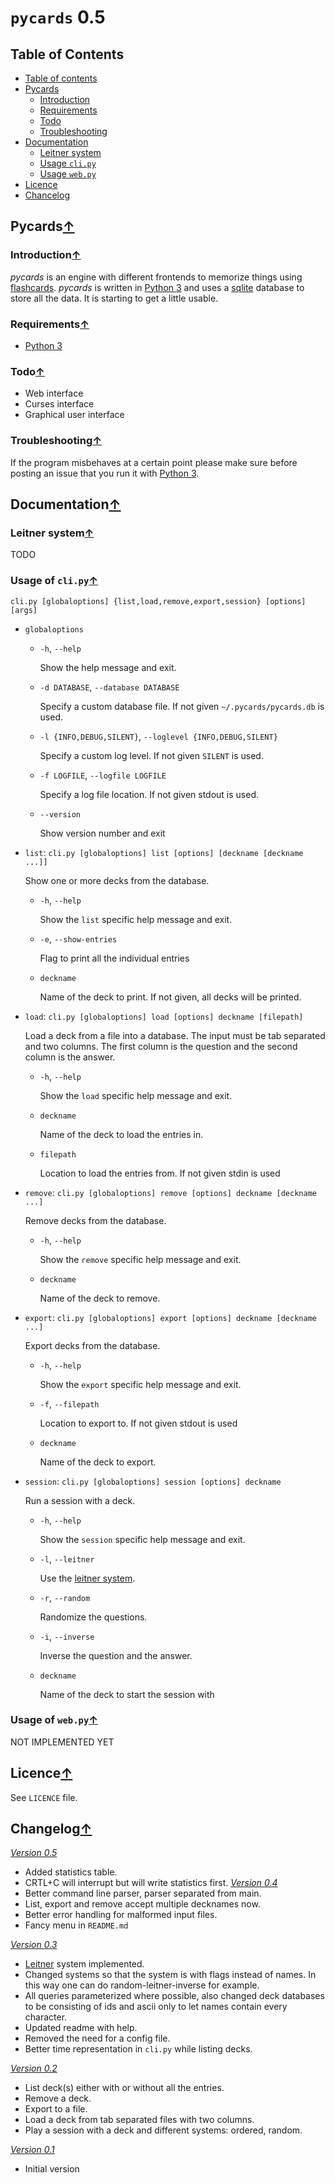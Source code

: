 `pycards` 0.5
===========
## Table of Contents
- [Table of contents](#table-of-contents)
- [Pycards](#pycards)
	- [Introduction](#introduction)
	- [Requirements](#requirements)
	- [Todo](#todo)
	- [Troubleshooting](#troubleshooting)
- [Documentation](#documentation)
	- [Leitner system](#leitner-system)
	- [Usage `cli.py`](#usage-of-clipy)
	- [Usage `web.py`](#usage-of-webpy)
- [Licence](#licence)
- [Chancelog](#changelog)

## Pycards<a href="#table-of-contents">↑</a>
### Introduction<a href="#table-of-contents">↑</a>
*pycards* is an engine with different frontends to memorize things using
[flashcards][1]. *pycards* is written in [Python 3][2] and uses a [sqlite][3]
database to store all the data. It is starting to get a little usable.

### Requirements<a href="#table-of-contents">↑</a>
- [Python 3][2]

### Todo<a href="#table-of-contents">↑</a>
- Web interface
- Curses interface
- Graphical user interface

### Troubleshooting<a href="#table-of-contents">↑</a>
If the program misbehaves at a certain point please make sure before posting an
issue that you run it with [Python 3][2].

## Documentation<a href="#table-of-contents">↑</a>
### Leitner system<a href="#table-of-contents">↑</a>
TODO

### Usage of `cli.py`<a href="#table-of-contents">↑</a>
`cli.py [globaloptions] {list,load,remove,export,session} [options] [args]`

- `globaloptions`
	- `-h`, `--help`
	
		Show the help message and exit.
	- `-d DATABASE`, `--database DATABASE`
	
		Specify a custom database file. If not given `~/.pycards/pycards.db` is
		used.
	- `-l {INFO,DEBUG,SILENT}`, `--loglevel {INFO,DEBUG,SILENT}`
	
	  Specify a custom log level. If not given `SILENT` is used.
	- `-f LOGFILE`, `--logfile LOGFILE`
	
	  Specify a log file location. If not given stdout is used.
	- `--version`
	
		Show version number and exit
- `list`: `cli.py [globaloptions] list [options] [deckname [deckname ...]]`

	Show one or more decks from the database.
	- `-h`, `--help`
	
		Show the `list` specific help message and exit.
	- `-e`, `--show-entries`
	
		Flag to print all the individual entries
	
	- `deckname`
	
		Name of the deck to print. If not given, all decks will be printed.
- `load`:  `cli.py [globaloptions] load [options] deckname [filepath]`

	Load a deck from a file into a database. The input must be tab separated and
	two columns. The first column is the question and the second column is the
	answer.
	- `-h`, `--help`
	
		Show the `load` specific help message and exit.
	- `deckname`
	
		Name of the deck to load the entries in.
	- `filepath`
	
		Location to load the entries from. If not given stdin is used
- `remove`: `cli.py [globaloptions] remove [options] deckname [deckname ...]`

	Remove decks from the database.
	- `-h`, `--help`
	
		Show the `remove` specific help message and exit.
	- `deckname`
	
		Name of the deck to remove.
- `export`:  `cli.py [globaloptions] export [options] deckname [deckname ...]`

	Export decks from the database.
	- `-h`, `--help`
	
		Show the `export` specific help message and exit.
	- `-f`, `--filepath`
	
		Location to export to. If not given stdout is used
	- `deckname`
	
		Name of the deck to export.
- `session`: `cli.py [globaloptions] session [options] deckname`

	Run a session with a deck.
	- `-h`, `--help`
	
		Show the `session` specific help message and exit.
	- `-l`, `--leitner`
	
		Use the [leitner system][4].
	- `-r`, `--random`
	
		Randomize the questions.
	- `-i`, `--inverse`
	
		Inverse the question and the answer.
	- `deckname`
	
		Name of the deck to start the session with

### Usage of `web.py`<a href="#table-of-contents">↑</a>
NOT IMPLEMENTED YET

## Licence<a href="#table-of-contents">↑</a>
See `LICENCE` file.

## Changelog<a href="#table-of-contents">↑</a>
*[Version 0.5](https://github.com/dopefishh/pycards/releases/tag/v0.5)*
- Added statistics table.
- CRTL+C will interrupt but will write statistics first.
*[Version 0.4](https://github.com/dopefishh/pycards/releases/tag/v0.4)*
- Better command line parser, parser separated from main.
- List, export and remove accept multiple decknames now.
- Better error handling for malformed input files.
- Fancy menu in `README.md`

*[Version 0.3](https://github.com/dopefishh/pycards/releases/tag/v0.3)*
- [Leitner][4] system implemented.
- Changed systems so that the system is with flags instead of names. In this
  way one can do random-leitner-inverse for example.
- All queries parameterized where possible, also changed deck databases to be
  consisting of ids and ascii only to let names contain every character.
- Updated readme with help.
- Removed the need for a config file.
- Better time representation in `cli.py` while listing decks.

*[Version 0.2](https://github.com/dopefishh/pycards/releases/tag/v0.2)*
- List deck(s) either with or without all the entries.
- Remove a deck.
- Export to a file.
- Load a deck from tab separated files with two columns.
- Play a session with a deck and different systems: ordered, random.

*[Version 0.1](https://github.com/dopefishh/pycards/releases/tag/v0.1)*
- Initial version

[1]: https://en.wikipedia.org/wiki/Flashcard
[2]: https://www.python.org
[3]: https://www.sqlite.org
[4]: https://en.wikipedia.org/wiki/Leitner_system
